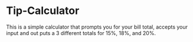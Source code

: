 # Tip-Calculator
This is a simple calculator that prompts you for your bill total, accepts your input and out puts a 3 different totals for 15%, 18%, and 20%. 
